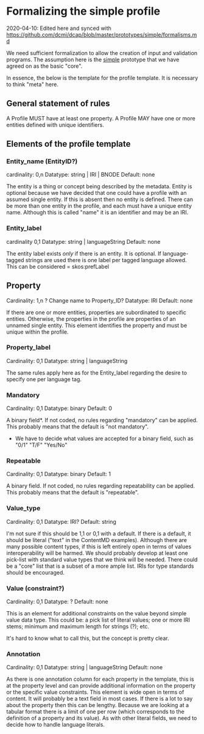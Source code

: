 # Formalizing the simple profile

2020-04-10: Edited here and synced with https://github.com/dcmi/dcap/blob/master/prototypes/simple/formalisms.md

We need sufficient formalization to allow the creation of input and validation programs. The assumption here is the [simple](https://github.com/dcmi/dcap/tree/master/prototypes/simple) prototype that we have agreed on as the basic "core".

In essence, the below is the template for the profile template. It is necessary to think "meta" here.


## General statement of rules
A Profile MUST have at least one property.
A Profile MAY have one or more entities defined with unique identifiers. 



## Elements of the profile template

### Entity_name (EntityID?)
cardinality: 0,n
Datatype: string | IRI | BNODE
Default: none

The entity is a thing or concept being described by the metadata. Entity is optional because we have decided that one could have a profile with an assumed single entity.  If this is absent then no entity is defined. There can be more than one entity in the profile, and each must have a unique entity name. Although this is called "name" it is an identifier and may be an IRI. 

### Entity_label
cardinality 0,1
Datatype: string | languageString
Default: none

The entity label exists *only* if there is an entity. It is optional. If language-tagged strings are used there is one label per tagged language allowed. This can be considered = skos:prefLabel

## Property
Cardinality: 1,n
? Change name to Property_ID?
Datatype: IRI
Default: none

If there are one or more entities, properties are subordinated to specific entities. Otherwise, the properties in the profile are properties of an unnamed single entity. This element identifies the property and must be unique within the profile. 

### Property_label
Cardinality: 0,1 
Datatype: string | languageString

The same rules apply here as for the Entity_label regarding the desire to specify one per language tag.

### Mandatory
Cardinality: 0,1
Datatype: binary
Default: 0

A binary field*. If not coded, no rules regarding "mandatory" can be applied. This probably means that the default is "not mandatory".

* We have to decide what values are accepted for a binary field, such as "0/1" "T/F" "Yes/No"

### Repeatable
Cardinality: 0,1
Datatype: binary
Default: 1

A binary field. If not coded, no rules regarding repeatability can be applied. This probably means that the default is "repeatable".

### Value_type
Cardinality: 0,1
Datatype: IRI?
Default: string

I'm not sure if this should be 1,1 or 0,1 with a default. If there is a default, it should be literal ("text" in the ContentMD examples). Although there are many possible content types, if this is left entirely open in terms of values interoperability will be harmed. We should probably develop at least one pick-list with standard value types that we think will be needed. There could be a "core" list that is a subset of a more ample list. IRIs for type standards should be encouraged.

### Value (constraint?)
Cardinality: 0,1
Datatype: ?
Default: none

This is an element for additional constraints on the value beyond simple value data type. This could be: a pick list of literal values; one or more IRI stems; minimum and maximum length for strings (?); etc.

It's hard to know what to call this, but the concept is pretty clear.

### Annotation
Cardinality: 0,1
Datatype: string | languageString
Default: none

As there is one annotation column for each property in the template, this is at the property level and can provide additional information on the property or the specific value constraints. This element is wide open in terms of content. It will probably be a text field in most cases. If there is a lot to say about the property then this can be lengthy. Because we are looking at a tabular format there is a limit of one per row (which corresponds to the definition of a property and its value). As with other literal fields, we need to decide how to handle language literals.
